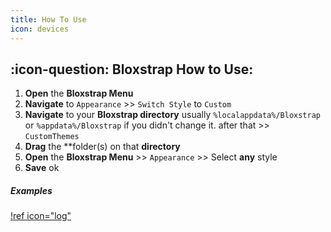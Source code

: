 ```yaml
---
title: How To Use
icon: devices
---
```


## :icon-question: Bloxstrap How to Use:
1. **Open** the **Bloxstrap Menu**
2. **Navigate** to `Appearance` >> `Switch Style` to `Custom`
3. **Navigate** to your **Bloxstrap directory** usually `%localappdata%/Bloxstrap` or `%appdata%/Bloxstrap` if you didn't change it. after that >> `CustomThemes`
4. **Drag** the **folder(s) on that **directory**
5. **Open** the **Bloxstrap Menu** >> `Appearance` >> Select **any** style
6. **Save** ok

##### Examples
[!ref icon="log"](https://github.com/bloxstraplabs/custom-bootstrapper-examples)
